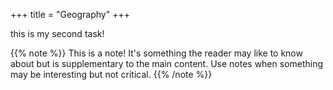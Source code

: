 +++
title = "Geography"
+++


this is my second task!


{{% note %}}
This is a note! It's something the reader may like to know about but is supplementary to the main content. Use notes when something may be interesting but not critical.
{{% /note %}}
